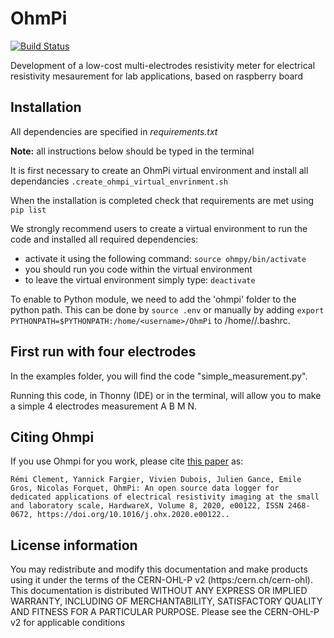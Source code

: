 # OhmPi

[![Build Status](https://gitlab.irstea.fr/%{project_path}/badges/%{default_branch}/pipeline.svg)](https://reversaal.gitlab.irstea.page/OhmPi)

Development of a low-cost multi-electrodes resistivity meter for electrical resistivity mesaurement for lab applications, based on raspberry board

## Installation

All dependencies are specified in *requirements.txt*

**Note:** all instructions below should be typed in the terminal

It is first necessary to create an OhmPi virtual environment and install all dependancies
`.create_ohmpi_virtual_envrinment.sh`

When the installation is completed check that requirements are met using 
`pip list`


We strongly recommend users to create a virtual environment to run the code and installed all required dependencies:
*  activate it using the following command:
   `source ohmpy/bin/activate`
*  you should run you code within the virtual environment
*  to leave the virtual environment simply type: `deactivate`

To enable to Python module, we need to add the 'ohmpi' folder to the python path. This can be done by `source .env` or manually by adding `export PYTHONPATH=$PYTHONPATH:/home/<username>/OhmPi` to /home/<username>/.bashrc.

## First run with four electrodes

In the examples folder, you will find the code "simple_measurement.py".

Running this code, in Thonny (IDE) or in the terminal, will allow you to make a simple 4 electrodes measurement A B M N.


## Citing Ohmpi

If you use Ohmpi for you work, please cite [this paper](https://www.sciencedirect.com/science/article/pii/S2468067220300316) as:

    Rémi Clement, Yannick Fargier, Vivien Dubois, Julien Gance, Emile Gros, Nicolas Forquet, OhmPi: An open source data logger for 
    dedicated applications of electrical resistivity imaging at the small and laboratory scale, HardwareX, Volume 8, 2020, e00122, ISSN 2468-0672, https://doi.org/10.1016/j.ohx.2020.e00122..


## License information

You may redistribute and modify this documentation and make products using it under the terms of the CERN-OHL-P v2 (https:/cern.ch/cern-ohl). This documentation is distributed WITHOUT ANY EXPRESS OR IMPLIED WARRANTY, INCLUDING OF MERCHANTABILITY, SATISFACTORY QUALITY AND FITNESS FOR A PARTICULAR PURPOSE. Please see the CERN-OHL-P v2 for applicable conditions
